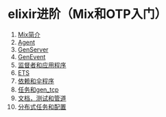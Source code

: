 elixir进阶（Mix和OTP入门）
=========================

1. [Mix简介]()
2. [Agent]()
3. [GenServer]()
4. [GenEvent]()
5. [监督者和应用程序]()
6. [ETS]()
7. [依赖和伞程序]()
8. [任务和gen_tcp]()
9. [文档，测试和管道]()
10. [分布式任务和配置]()
